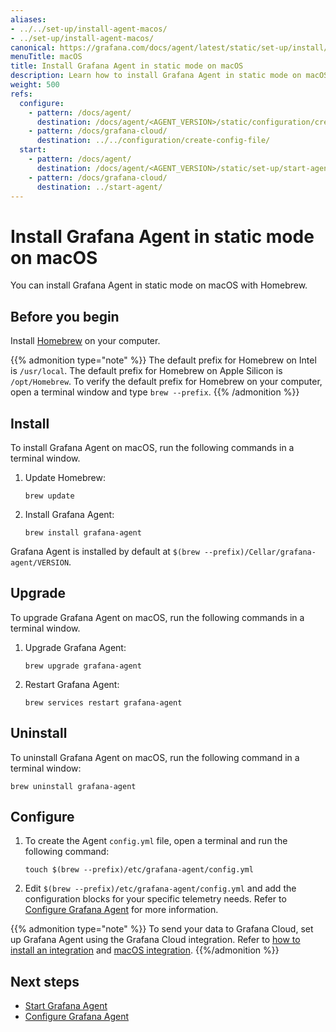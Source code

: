 ```yaml
---
aliases:
- ../../set-up/install-agent-macos/
- ../set-up/install-agent-macos/
canonical: https://grafana.com/docs/agent/latest/static/set-up/install/install-agent-macos/
menuTitle: macOS
title: Install Grafana Agent in static mode on macOS
description: Learn how to install Grafana Agent in static mode on macOS
weight: 500
refs:
  configure:
    - pattern: /docs/agent/
      destination: /docs/agent/<AGENT_VERSION>/static/configuration/create-config-file/
    - pattern: /docs/grafana-cloud/
      destination: ../../configuration/create-config-file/
  start:
    - pattern: /docs/agent/
      destination: /docs/agent/<AGENT_VERSION>/static/set-up/start-agent/
    - pattern: /docs/grafana-cloud/
      destination: ../start-agent/
---
```


# Install Grafana Agent in static mode on macOS

You can install Grafana Agent in static mode on macOS with Homebrew.

## Before you begin

Install [Homebrew][] on your computer.

{{% admonition type="note" %}}
The default prefix for Homebrew on Intel is `/usr/local`. The default prefix for Homebrew on Apple Silicon is `/opt/Homebrew`. To verify the default prefix for Homebrew on your computer, open a terminal window and type `brew --prefix`.
{{% /admonition %}}

[Homebrew]: https://brew.sh

## Install

To install Grafana Agent on macOS, run the following commands in a terminal window.

1. Update Homebrew:

   ```shell
   brew update
   ```

1. Install Grafana Agent:

   ```shell
   brew install grafana-agent
   ```

Grafana Agent is installed by default at `$(brew --prefix)/Cellar/grafana-agent/VERSION`.

## Upgrade

To upgrade Grafana Agent on macOS, run the following commands in a terminal window.

1. Upgrade Grafana Agent:

   ```shell
   brew upgrade grafana-agent
   ```

1. Restart Grafana Agent:

   ```shell
   brew services restart grafana-agent

## Uninstall

To uninstall Grafana Agent on macOS, run the following command in a terminal window:

```shell
brew uninstall grafana-agent
```

## Configure

1. To create the Agent `config.yml` file, open a terminal and run the following command:

    ```shell
    touch $(brew --prefix)/etc/grafana-agent/config.yml
    ```

1. Edit `$(brew --prefix)/etc/grafana-agent/config.yml` and add the configuration blocks for your specific telemetry needs. Refer to [Configure Grafana Agent](ref:configure) for more information.

{{% admonition type="note" %}}
To send your data to Grafana Cloud, set up Grafana Agent using the Grafana Cloud integration. Refer to [how to install an integration](/docs/grafana-cloud/data-configuration/integrations/install-and-manage-integrations/) and [macOS integration](/docs/grafana-cloud/data-configuration/integrations/integration-reference/integration-macos-node/).
{{%/admonition %}}

## Next steps

- [Start Grafana Agent](ref:start)
- [Configure Grafana Agent](ref:configure)

